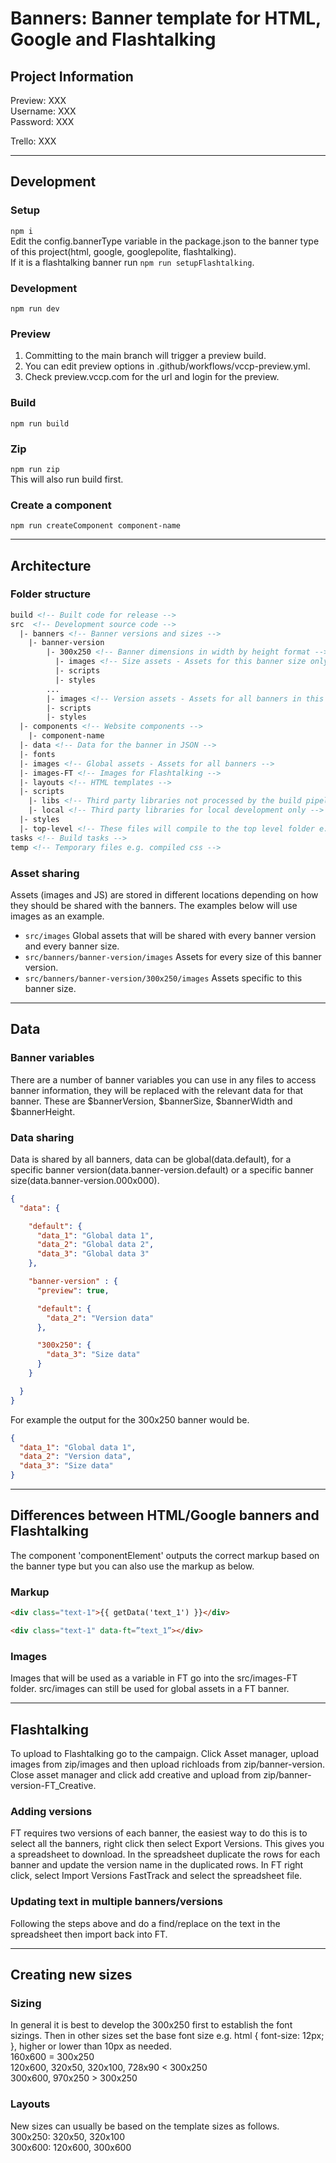 # Banners: Banner template for HTML, Google and Flashtalking


## Project Information
Preview: XXX  
Username: XXX  
Password: XXX  

Trello: XXX


----------
## Development

### Setup
`npm i`  
Edit the config.bannerType variable in the package.json to the banner type of this project(html, google, googlepolite, flashtalking).  
If it is a flashtalking banner run `npm run setupFlashtalking`.

### Development
`npm run dev`

### Preview
1. Committing to the main branch will trigger a preview build.
2. You can edit preview options in .github/workflows/vccp-preview.yml.
3. Check preview.vccp.com for the url and login for the preview.

### Build
`npm run build`

### Zip
`npm run zip`  
This will also run build first.

### Create a component
`npm run createComponent component-name`


----------
## Architecture

### Folder structure

```html
build <!-- Built code for release -->
src  <!-- Development source code -->
  |- banners <!-- Banner versions and sizes -->
    |- banner-version
        |- 300x250 <!-- Banner dimensions in width by height format -->
          |- images <!-- Size assets - Assets for this banner size only -->
          |- scripts
          |- styles
        ...
        |- images <!-- Version assets - Assets for all banners in this version -->
        |- scripts
        |- styles
  |- components <!-- Website components -->
    |- component-name
  |- data <!-- Data for the banner in JSON -->
  |- fonts
  |- images <!-- Global assets - Assets for all banners -->
  |- images-FT <!-- Images for Flashtalking -->
  |- layouts <!-- HTML templates -->
  |- scripts
    |- libs <!-- Third party libraries not processed by the build pipeline -->
    |- local <!-- Third party libraries for local development only -->
  |- styles
  |- top-level <!-- These files will compile to the top level folder e.g. favicons -->
tasks <!-- Build tasks -->
temp <!-- Temporary files e.g. compiled css -->
```

### Asset sharing
Assets (images and JS) are stored in different locations depending on how they should be shared with the banners. The examples below will use images as an example. 
- `src/images` Global assets that will be shared with every banner version and every banner size.
- `src/banners/banner-version/images` Assets for every size of this banner version.
- `src/banners/banner-version/300x250/images` Assets specific to this banner size.


----------
## Data

### Banner variables
There are a number of banner variables you can use in any files to access banner information, they will be replaced with the relevant data for that banner. These are $bannerVersion, $bannerSize, $bannerWidth and $bannerHeight.

### Data sharing
Data is shared by all banners, data can be global(data.default), for a specific banner version(data.banner-version.default) or a specific banner size(data.banner-version.000x000). 

```json
{
  "data": {

    "default": {
      "data_1": "Global data 1",
      "data_2": "Global data 2",
      "data_3": "Global data 3"
    },

    "banner-version" : {
      "preview": true,

      "default": {
        "data_2": "Version data"
      },

      "300x250": {
        "data_3": "Size data"
      }
    }

  }
}
```

For example the output for the 300x250 banner would be.
```json
{
  "data_1": "Global data 1",
  "data_2": "Version data",
  "data_3": "Size data"
}
```

----------
## Differences between HTML/Google banners and Flashtalking

The component 'componentElement' outputs the correct markup based on the banner type but you can also use the markup as below.  

### Markup
```html
<div class="text-1">{{ getData('text_1') }}</div>

<div class="text-1" data-ft=”text_1”></div>
```

### Images
Images that will be used as a variable in FT go into the src/images-FT folder. src/images can still be used for global assets in a FT banner.


----------
## Flashtalking 
To upload to Flashtalking go to the campaign. Click Asset manager, upload images from zip/images and then upload richloads from zip/banner-version. Close asset manager and click add creative and upload from zip/banner-version-FT_Creative.

### Adding versions
FT requires two versions of each banner, the easiest way to do this is to select all the banners, right click then select Export Versions. This gives you a spreadsheet to download. In the spreadsheet duplicate the rows for each banner and update the version name in the duplicated rows. In FT right click, select Import Versions FastTrack and select the spreadsheet file.

### Updating text in multiple banners/versions
Following the steps above and do a find/replace on the text in the spreadsheet then import back into FT.

----------
## Creating new sizes

### Sizing
In general it is best to develop the 300x250 first to establish the font sizings. Then in other sizes set the base font size e.g. html { font-size: 12px; }, higher or lower than 10px as needed.  
160x600 = 300x250  
120x600, 320x50, 320x100, 728x90 < 300x250  
300x600, 970x250 > 300x250

### Layouts
New sizes can usually be based on the template sizes as follows.  
300x250: 320x50, 320x100  
300x600: 120x600, 300x600  
